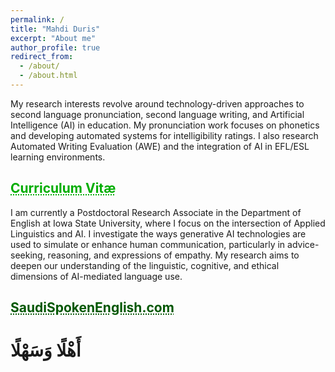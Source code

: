 ```yaml
---
permalink: /
title: "Mahdi Duris"
excerpt: "About me"
author_profile: true
redirect_from: 
  - /about/
  - /about.html
---
```


My research interests revolve around technology-driven approaches to second language pronunciation, second language writing, and Artificial Intelligence (AI) in education. My pronunciation work focuses on phonetics and developing automated systems for intelligibility ratings. I also research Automated Writing Evaluation (AWE) and the integration of AI in EFL/ESL learning environments.
## <a href="https://docs.google.com/document/d/1rJP290K9KZX8wSZH5OYRTR_TdOTgd_LAbc8ZCDpXV2A/preview" target="_blank" style="text-align: center; color: #00ad00; text-decoration: underline;text-decoration-style: dotted;">Curriculum Vitæ</a><br/>

I am currently a Postdoctoral Research Associate in the Department of English at Iowa State University, where I focus on the intersection of Applied Linguistics and AI. I investigate the ways generative AI technologies are used to simulate or enhance human communication, particularly in advice-seeking, reasoning, and expressions of empathy. My research aims to deepen our understanding of the linguistic, cognitive, and ethical dimensions of AI-mediated language use.
## <a href="https://saudispokenenglish.com" target="_blank" style="text-align: center; color: #005700; text-decoration: underline;text-decoration-style: dotted;">SaudiSpokenEnglish.com</a>
# أَهْلًا وَسَهْلًا
